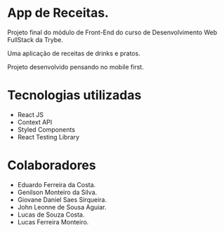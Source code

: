 # App de Receitas.

Projeto final do módulo de Front-End do curso de Desenvolvimento Web FullStack da Trybe.

Uma aplicação de receitas de drinks e pratos. 

Projeto desenvolvido pensando no mobile first.

# Tecnologias utilizadas

- React JS
- Context API
- Styled Components 
- React Testing Library

# Colaboradores

- Eduardo Ferreira da Costa.
- Genilson Monteiro da Silva.
- Giovane Daniel Saes Sirqueira.
- John Leonne de Sousa Aguiar.
- Lucas de Souza Costa.
- Lucas Ferreira Monteiro.

<!-- Olá, Tryber!

Esse é apenas um arquivo inicial para o README do seu projeto.

É essencial que você preencha esse documento por conta própria, ok?

Não deixe de usar nossas dicas de escrita de README de projetos, e deixe sua criatividade brilhar!

⚠️ IMPORTANTE: você precisa deixar nítido:
- quais arquivos/pastas foram desenvolvidos por você; 
- quais arquivos/pastas foram desenvolvidos por outra pessoa estudante;
- quais arquivos/pastas foram desenvolvidos pela Trybe.

-->
